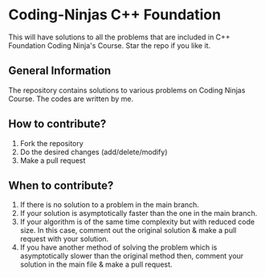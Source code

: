 # Coding-Ninjas C++ Foundation 
This will have solutions to all the problems that are included in C++ Foundation Coding Ninja's Course. Star the repo if you like it.

## General Information
The repository contains solutions to various problems on Coding Ninjas Course. The codes are written by me.

## How to contribute?
1. Fork the repository
2. Do the desired changes (add/delete/modify)
3. Make a pull request

## When to contribute?
1. If there is no solution to a problem in the main branch.
2. If your solution is asymptotically faster than the one in the main branch.
3. If your algorithm is of the same time complexity but with reduced code size. In this case, comment out the original solution & make a pull request with your solution.
4. If you have another method of solving the problem which is asymptotically slower than the original method then, comment your solution in the main file & make a pull request.

